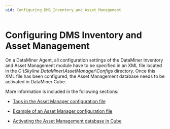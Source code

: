 ```yaml
---
uid: Configuring_DMS_Inventory_and_Asset_Management
---
```


# Configuring DMS Inventory and Asset Management

On a DataMiner Agent, all configuration settings of the DataMiner Inventory and Asset Management module have to be specified in an XML file located in the *C:\\Skyline DataMiner\\AssetManager\\Configs* directory. Once this XML file has been configured, the Asset Management database needs to be activated in DataMiner Cube.

More information is included in the following sections:

- [Tags in the Asset Manager configuration file](Tags_in_the_Asset_Manager_configuration_file.md)

- [Example of an Asset Manager configuration file](Example_of_an_Asset_Manager_configuration_file.md)

- [Activating the Asset Management database in Cube](Activating_the_Asset_Management_database_in_Cube.md)
